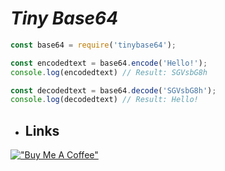 # ***Tiny Base64***
```js
const base64 = require('tinybase64');

const encodedtext = base64.encode('Hello!');
console.log(encodedtext) // Result: SGVsbG8h

const decodedtext = base64.decode('SGVsbG8h');
console.log(decodedtext) // Result: Hello!
```
- ## Links
[!["Buy Me A Coffee"](https://www.buymeacoffee.com/assets/img/custom_images/orange_img.png)](https://www.buymeacoffee.com/ismailaydinlik)

